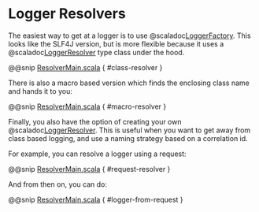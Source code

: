 # Logger Resolvers

The easiest way to get at a logger is to use @scaladoc[LoggerFactory](com.tersesystems.blindsight.LoggerFactory$).  This looks like the SLF4J version, but is more flexible because it uses a @scaladoc[LoggerResolver](com.tersesystems.blindsight.LoggerResolver) type class under the hood.

@@snip [ResolverMain.scala](../../../test/scala/example/resolvers/ResolverMain.scala) { #class-resolver }

There is also a macro based version which finds the enclosing class name and hands it to you:

@@snip [ResolverMain.scala](../../../test/scala/example/resolvers/ResolverMain.scala) { #macro-resolver }

Finally, you also have the option of creating your own @scaladoc[LoggerResolver](com.tersesystems.blindsight.LoggerResolver).  This is useful when you want to get away from class based logging, and use a naming strategy based on a correlation id.

For example, you can resolve a logger using a request:

@@snip [ResolverMain.scala](../../../test/scala/example/resolvers/ResolverMain.scala) { #request-resolver }

And from then on, you can do:

@@snip [ResolverMain.scala](../../../test/scala/example/resolvers/ResolverMain.scala) { #logger-from-request }

